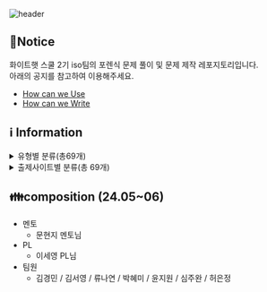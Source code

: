 ![header](https://capsule-render.vercel.app/api?type=venom&color=auto&desc=WHS%20School2_Iso%20team&text=Forensic%20GitHub%20&fontSize=35&height=250&fontColor=black)

## 📃Notice
화이트햇 스쿨 2기 iso팀의 포렌식 문제 풀이 및 문제 제작 레포지토리입니다.
<br>아래의 공지를 참고하여 이용해주세요.
* [How can we Use](https://github.com/whs2iso/Forensic/discussions/1#discussion-6628249)
* [How can we Write](https://github.com/whs2iso/Forensic/discussions/2#discussion-6628251)
  
## ℹ️ Information

<details>
<summary>유형별 분류(총69개)</summary>
  
> ### disk_forensics
> 윈도우 / 맥 / 리눅스 / 디스크복구

> ### memory_forensics
> > RAM

> ### mobile_forensics
> > 패킷

> ### multimedia_forensics
> > 안드로이드

> ### network_forensics
> > 스태가노그래피 / 파일시그니처

> ### other_forensics
> > 암호

> ### system_forensics
> > 암호ㅤ
ㅤ
</details>

<details>
<summary>출제사이트별 분류(총 69개) </summary>

> ### Dreamhack
> 윈도우 / 맥 / 리눅스 / 디스크복구

> ### Suninatas
> 윈도우 / 맥 / 리눅스 / 디스크복구

> ### H4CKING GAME
> 윈도우 / 맥 / 리눅스 / 디스크복구

> ### SANS CTF
> 윈도우 / 맥 / 리눅스 / 디스크복구

> ### xcz
> 윈도우 / 맥 / 리눅스 / 디스크복구

> ### DFC - 2021
> > RAM

> ### DFC - 2022
> > 패킷

> ### DFC - 2023
> > 안드로이드

> ### root me
> > 스태가노그래피 / 파일시그니처

> ### DFRWS - 2021
> > 암호

> ### 디지털 범인을 찾아라 - 2023
> > 암호ㅤ

</details>

## 👪composition (24.05~06)
* 멘토
  - 문현지 멘토님
* PL
  - 이세영 PL님 
* 팀원
  - 김경민 / 김서영 / 류나연 / 박혜미 / 윤지원 / 심주완 / 허은정
